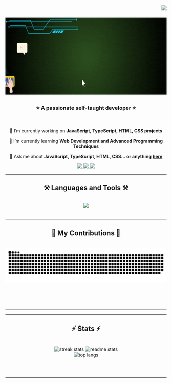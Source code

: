 <img align="right" src="https://visitor-badge.laobi.icu/badge?page_id=ithauront.ithauront" />

<h1 align="center">
    <img src="https://github.com/ithauront/iThauront/blob/main/image/Iuri%20GIthub%20.gif" style="height: 15rem; width: 50rem;"/>
</h1>

<h3 align="center">⭐️ A passionate self-taught developer ⭐️</h3>

<br/>

<div align="center">
 
 🔭 I’m currently working on **JavaScript, TypeScript, HTML, CSS projects**
 
 🌱 I’m currently learning **Web Development and Advanced Programming Techniques**

💬 Ask me about **JavaScript, TypeScript, HTML, CSS... or anything [here](https://github.com/ithauront/ithauront/issues)**

 </div>

  
<div align="center"> 
  <a href="mailto:iurithauront@gmail.com">
    <img src="https://img.shields.io/static/v1?message=Gmail&logo=gmail&label=&color=D14836&logoColor=white&labelColor=&style=for-the-badge" target="_blank"/>
  </a>
  <a href="https://www.linkedin.com/" target="_blank">
    <img src="https://img.shields.io/badge/LinkedIn-0077B5?style=for-the-badge&logo=linkedin&logoColor=white" target="_blank" />
  </a>
  <a href="https://github.com/ithauront" target="_blank">
     <img src="https://img.shields.io/badge/GitHub-100000?style=for-the-badge&logo=github&logoColor=white" target="_blank" />
  </a>
</div>

<hr/>

<h2 align="center">⚒️ Languages and Tools ⚒️</h2>
<br/>
<div align="center">
    <img src="https://skillicons.dev/icons?i=js,typescript,html,css,git,github,vscode" /><br>
</div>

<br/>
<hr/>

<div align="center">
  <h2>🌟 My Contributions 🌟</h2>
  <br>
  <img alt="snake eating my contributions" src="https://github.com/ithauront/ithauront/blob/output/github-contribution-grid-snake.svg"/>
  
  <br/><br/><br/>
</div>

<hr/>

<hr/>

<h2 align="center">⚡ Stats ⚡</h2>
<br>
<div align=center>
  <img width=390 src="https://streak-stats.demolab.com/?user=ithauront&count_private=true&theme=react&border_radius=10" alt="streak stats"/>
  <img width=390 src="https://github-readme-stats.vercel.app/api?username=ithauront&count_private=true&show_icons=true&theme=react&rank_icon=github&border_radius=10" alt="readme stats" />
  <br/>
  <img width=325 align="center" src="https://github-readme-stats.vercel.app/api/top-langs/?username=ithauront&hide=HTML&langs_count=8&layout=compact&theme=react&border_radius=10&size_weight=0.5&count_weight=0.5&exclude_repo=github-readme-stats" alt="top langs" />
</div>

<br/><br/>

<hr/>


